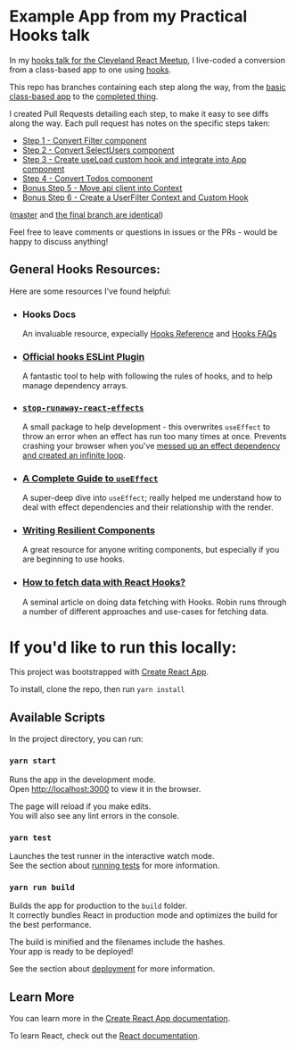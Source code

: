 # Example App from my Practical Hooks talk

In my [hooks talk for the Cleveland React Meetup](https://www.meetup.com/Cleveland-React/events/261043210/), I live-coded a conversion from a class-based app to one using [hooks](https://reactjs.org/docs/hooks-intro.html).

This repo has branches containing each step along the way, from the [basic class-based app](https://github.com/danieltott/practicalHooksTalk/tree/00-base) to the [completed thing](https://github.com/danieltott/practicalHooksTalk/tree/06-Bonus-UserFilterContext).

I created Pull Requests detailing each step, to make it easy to see diffs along the way. Each pull request has notes on the specific steps taken:

- [Step 1 - Convert Filter component](#5)
- [Step 2 - Convert SelectUsers component](#6)
- [Step 3 - Create useLoad custom hook and integrate into App component](#7)
- [Step 4 - Convert Todos component](#8)
- [Bonus Step 5 - Move api client into Context](#9)
- [Bonus Step 6 - Create a UserFilter Context and Custom Hook](#10)

([master](https://github.com/danieltott/practicalHooksTalk) and [the final branch are identical](https://github.com/danieltott/practicalHooksTalk/tree/06-Bonus-UserFilterContext))

Feel free to leave comments or questions in issues or the PRs - would be happy to discuss anything!

## General Hooks Resources:
Here are some resources I've found helpful:

- ### Hooks Docs
  An invaluable resource, expecially [Hooks Reference](https://reactjs.org/docs/hooks-reference.html) and [Hooks FAQs](https://reactjs.org/docs/hooks-faq.html)
- ### [Official hooks ESLint Plugin](https://reactjs.org/docs/hooks-rules.html#eslint-plugin)
  A fantastic tool to help with following the rules of hooks, and to help manage dependency arrays.
- ### [`stop-runaway-react-effects`](https://github.com/kentcdodds/stop-runaway-react-effects)
  A small package to help development - this overwrites `useEffect` to throw an error when an effect has run too many times at once. Prevents crashing your browser when you've [messed up an effect dependency and created an infinite loop](https://twitter.com/Jack_Franklin/status/1123255283839578119).
- ### [A Complete Guide to `useEffect`](https://overreacted.io/a-complete-guide-to-useeffect/)
  A super-deep dive into `useEffect`; really helped me understand how to deal with effect dependencies and their relationship with the render.
- ### [Writing Resilient Components](https://overreacted.io/writing-resilient-components/)
  A great resource for anyone writing components, but especially if you are beginning to use hooks.
- ### [How to fetch data with React Hooks?](https://www.robinwieruch.de/react-hooks-fetch-data/)
  A seminal article on doing data fetching with Hooks. Robin runs through a number of different approaches and use-cases for fetching data.


# If you'd like to run this locally:

This project was bootstrapped with [Create React App](https://github.com/facebook/create-react-app).

To install, clone the repo, then run `yarn install`

## Available Scripts

In the project directory, you can run:

### `yarn start`

Runs the app in the development mode.<br>
Open [http://localhost:3000](http://localhost:3000) to view it in the browser.

The page will reload if you make edits.<br>
You will also see any lint errors in the console.

### `yarn test`

Launches the test runner in the interactive watch mode.<br>
See the section about [running tests](https://facebook.github.io/create-react-app/docs/running-tests) for more information.

### `yarn run build`

Builds the app for production to the `build` folder.<br>
It correctly bundles React in production mode and optimizes the build for the best performance.

The build is minified and the filenames include the hashes.<br>
Your app is ready to be deployed!

See the section about [deployment](https://facebook.github.io/create-react-app/docs/deployment) for more information.


## Learn More

You can learn more in the [Create React App documentation](https://facebook.github.io/create-react-app/docs/getting-started).

To learn React, check out the [React documentation](https://reactjs.org/).
